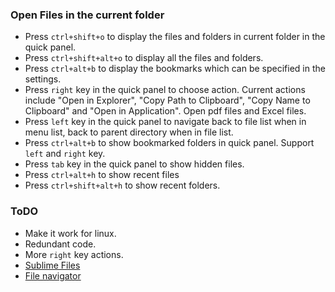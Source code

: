 ### Open Files in the current folder

- Press `ctrl+shift+o` to display the files and folders in current 
folder in the quick panel. 
- Press `ctrl+shift+alt+o` to display all the files and folders.
- Press `ctrl+alt+b` to display the bookmarks which can be specified in the settings.
- Press `right` key in the quick panel to choose action. Current 
actions include "Open in Explorer", "Copy Path to Clipboard", "Copy Name
to Clipboard" and "Open in Application". Open pdf files and Excel files.
- Press `left` key in the quick panel to navigate back to file list when
in menu list, back to parent directory when in file list.
- Press `ctrl+alt+b` to show bookmarked folders in quick panel. Support 
`left` and `right` key.
- Press `tab` key in the quick panel to show hidden files.
- Press `ctrl+alt+h` to show recent files
- Press `ctrl+shift+alt+h` to show recent folders.

### ToDO

- Make it work for linux.
- Redundant code.
- More `right` key actions.
- [Sublime Files](https://packagecontrol.io/packages/Sublime%20Files)
- [File navigator](https://packagecontrol.io/packages/File%20Navigator)